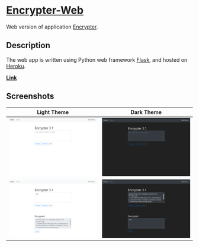 # [Encrypter-Web](https://encrypter-web.herokuapp.com/)

Web version of application [Encrypter](https://github.com/MaxsLi/Encrypter).

## Description

The web app is written using Python web framework [Flask](https://flask.palletsprojects.com/en/1.1.x/),
and hosted on [Heroku](https://www.heroku.com/).

[**Link**](https://encrypter-web.herokuapp.com/)

## Screenshots

| Light Theme    | Dark Theme   |
| :------------: | :----------: |
| ![Home page in light theme](/static/screenshot1.png) | ![Home page in dark theme](/static/screenshot2.png) |
| ![Encrypt text in light theme](/static/screenshot3.png) | ![Decrypt cypher in dark theme](/static/screenshot4.png) |

